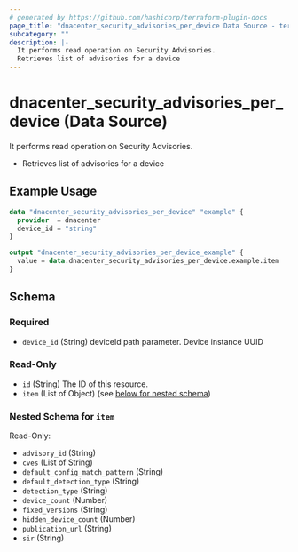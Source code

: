 ```yaml
---
# generated by https://github.com/hashicorp/terraform-plugin-docs
page_title: "dnacenter_security_advisories_per_device Data Source - terraform-provider-dnacenter"
subcategory: ""
description: |-
  It performs read operation on Security Advisories.
  Retrieves list of advisories for a device
---
```


# dnacenter_security_advisories_per_device (Data Source)

It performs read operation on Security Advisories.

- Retrieves list of advisories for a device

## Example Usage

```terraform
data "dnacenter_security_advisories_per_device" "example" {
  provider  = dnacenter
  device_id = "string"
}

output "dnacenter_security_advisories_per_device_example" {
  value = data.dnacenter_security_advisories_per_device.example.item
}
```

<!-- schema generated by tfplugindocs -->
## Schema

### Required

- `device_id` (String) deviceId path parameter. Device instance UUID

### Read-Only

- `id` (String) The ID of this resource.
- `item` (List of Object) (see [below for nested schema](#nestedatt--item))

<a id="nestedatt--item"></a>
### Nested Schema for `item`

Read-Only:

- `advisory_id` (String)
- `cves` (List of String)
- `default_config_match_pattern` (String)
- `default_detection_type` (String)
- `detection_type` (String)
- `device_count` (Number)
- `fixed_versions` (String)
- `hidden_device_count` (Number)
- `publication_url` (String)
- `sir` (String)
